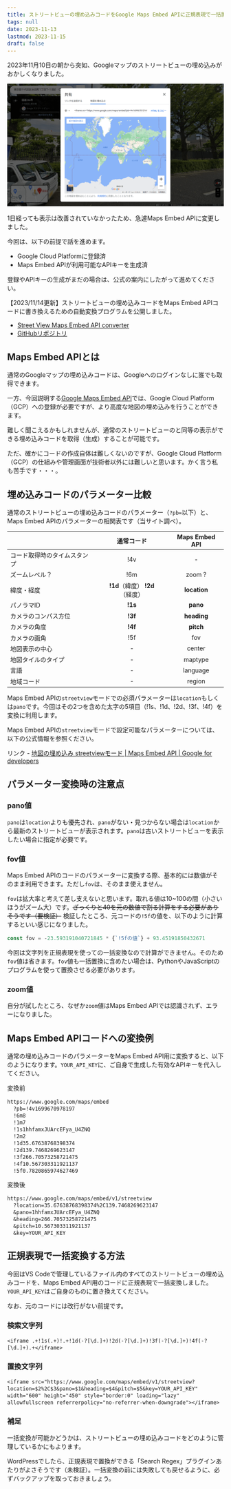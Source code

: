 ```yaml
---
title: ストリートビューの埋め込みコードをGoogle Maps Embed APIに正規表現で一括置換
tags: null
date: 2023-11-13
lastmod: 2023-11-15
draft: false
---
```


2023年11月10日の朝から突如、Googleマップのストリートビューの埋め込みがおかしくなりました。

![Google Mapsの共有コード取得画面](../../../images/googlemap01.ja.png "© Google")

1日経っても表示は改善されていなかったため、急遽Maps Embed APIに変更しました。

今回は、以下の前提で話を進めます。

- Google Cloud Platformに登録済
- Maps Embed APIが利用可能なAPIキーを生成済

登録やAPIキーの生成がまだの場合は、公式の案内にしたがって進めてください。

【2023/11/14更新】ストリートビューの埋め込みコードをMaps Embed APIコードに書き換えるための自動変換プログラムを公開しました。

- [Street View Maps Embed API converter](https://profound-arithmetic-7fd00d.netlify.app)
- [GitHubリポジトリ](https://github.com/mayumih387/streetview-converter)

## Maps Embed APIとは

通常のGoogleマップの埋め込みコードは、Googleへのログインなしに誰でも取得できます。

一方、今回説明する[Google Maps Embed API](https://developers.google.com/maps/documentation/embed/get-started?hl=ja)では、Google Cloud Platform（GCP）への登録が必要ですが、より高度な地図の埋め込みを行うことができます。

難しく聞こえるかもしれませんが、通常のストリートビューのと同等の表示ができる埋め込みコードを取得（生成）することが可能です。

ただ、確かにコードの作成自体は難しくないのですが、Google Cloud Platform（GCP）の仕組みや管理画面が技術者以外には難しいと思います。かく言う私も苦手です・・・。

## 埋め込みコードのパラメーター比較

通常のストリートビューの埋め込みコードのパラメーター（`?pb=`以下）と、Maps Embed APIのパラメーターの相関表です（当サイト調べ）。

|                              |           通常コード            | Maps Embed API |
| ---------------------------- | :-----------------------------: | :------------: |
| コード取得時のタイムスタンプ |               !4v               |       -        |
| ズームレベル？               |               !6m               |     zoom ?     |
| 緯度・経度                   | **!1d**（緯度） **!2d**（経度） |  **location**  |
| パノラマID                   |             **!1s**             |    **pano**    |
| カメラのコンパス方位         |             **!3f**             |  **heading**   |
| カメラの角度                 |             **!4f**             |   **pitch**    |
| カメラの画角                 |               !5f               |      fov       |
| 地図表示の中心               |                -                |     center     |
| 地図タイルのタイプ           |                -                |    maptype     |
| 言語                         |                -                |    language    |
| 地域コード                   |                -                |     region     |

Maps Embed APIの`streetview`モードでの必須パラメーターは`location`もしくは`pano`です。今回はその2つを含めた太字の5項目（!1s、!1d、!2d、!3f、!4f）を変換に利用します。

Maps Embed APIの`streetview`モードで設定可能なパラメーターについては、以下の公式情報を参照ください。

リンク - [地図の埋め込み streetviewモード | Maps Embed API | Google for developers](https://developers.google.com/maps/documentation/embed/embedding-map?hl=ja#streetview_mode)

## パラメーター変換時の注意点

### pano値

`pano`は`location`よりも優先され、`pano`がない・見つからない場合は`location`から最新のストリートビューが表示されます。`pano`は古いストリートビューを表示したい場合に指定が必要です。

### fov値

Maps Embed APIのコードのパラメーターに変換する際、基本的には数値がそのまま利用できます。ただし`fov`は、そのまま使えません。

`fov`は拡大率と考えて差し支えないと思います。取れる値は10\~100の間（小さいほうがズーム大）です。~~ざっくりと40を元の数値で割る計算をする必要がありそうです（要検証）~~ 検証したところ、元コードの`!5f`の値を、以下のように計算するといい感じになりました。

```js
const fov = -23.593191040721845 * {`!5fの値`} + 93.45191850432671
```

今回は文字列を正規表現を使っての一括変換なので計算ができません。そのため`fov`値は省きます。`fov`値も一括置換に含めたい場合は、PythonやJavaScriptのプログラムを使って置換させる必要があります。

### zoom値

自分が試したところ、なぜか`zoom`値はMaps Embed APIでは認識されず、エラーになりました。

## Maps Embed APIコードへの変換例

通常の埋め込みコードのパラメーターをMaps Embed API用に変換すると、以下のようになります。`YOUR_API_KEY`に、ご自身で生成した有効なAPIキーを代入してください。

<div class="filename">変換前</div>

```text
https://www.google.com/maps/embed
  ?pb=!4v1699670978197
  !6m8
  !1m7
  !1s1hhfamxJUArcEFya_U4ZNQ
  !2m2
  !1d35.67638768398374
  !2d139.7468269623147
  !3f266.70573258721475
  !4f10.567303311921137
  !5f0.7820865974627469
```

<div class="filename">変換後</div>

```text
https://www.google.com/maps/embed/v1/streetview
  ?location=35.67638768398374%2C139.7468269623147
  &pano=1hhfamxJUArcEFya_U4ZNQ
  &heading=266.70573258721475
  &pitch=10.567303311921137
  &key=YOUR_API_KEY
```

## 正規表現で一括変換する方法

今回はVS Codeで管理しているファイル内のすべてのストリートビューの埋め込みコードを、Maps Embed API用のコードに正規表現で一括変換しました。`YOUR_API_KEY`はご自身のものに置き換えてください。

なお、元のコードには改行がない前提です。

### 検索文字列

```text
<iframe .+!1s(.+)!.+!1d(-?[\d.]+)!2d(-?[\d.]+)!3f(-?[\d.]+)!4f(-?[\d.]+).+</iframe>
```

### 置換文字列

```text
<iframe src="https://www.google.com/maps/embed/v1/streetview?location=$2%2C$3&pano=$1&heading=$4&pitch=$5&key=YOUR_API_KEY" width="600" height="450" style="border:0" loading="lazy" allowfullscreen referrerpolicy="no-referrer-when-downgrade"></iframe>
```

### 補足

一括変換が可能かどうかは、ストリートビューの埋め込みコードをどのように管理しているかにもよります。

WordPressでしたら、正規表現で置換ができる「Search Regex」プラグインあたりがよさそうです（未検証）。一括変換の前には失敗しても戻せるように、必ずバックアップを取っておきましょう。
